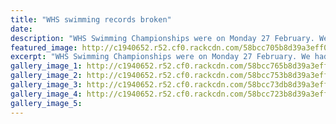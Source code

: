 ```yaml
---
title: "WHS swimming records broken"
date: 
description: "WHS Swimming Championships were on Monday 27 February. We had two new records broken by Sarya Lower..."
featured_image: http://c1940652.r52.cf0.rackcdn.com/58bcc705b8d39a3eff003d49/Sarya-Lower-breathestroke-1.jpg
excerpt: "WHS Swimming Championships were on Monday 27 February. We had two new records broken by Sarya Lower."
gallery_image_1: http://c1940652.r52.cf0.rackcdn.com/58bcc765b8d39a3eff003d53/Sarya-Lower-1.jpg
gallery_image_2: http://c1940652.r52.cf0.rackcdn.com/58bcc753b8d39a3eff003d51/Sarya-Lower-2.jpg
gallery_image_3: http://c1940652.r52.cf0.rackcdn.com/58bcc73db8d39a3eff003d4f/Sarya-Lower-3.jpg
gallery_image_4: http://c1940652.r52.cf0.rackcdn.com/58bcc723b8d39a3eff003d4d/Sarya-Lower-4.jpg
gallery_image_5: 
---
```

